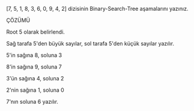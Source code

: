 [7, 5, 1, 8, 3, 6, 0, 9, 4, 2] dizisinin Binary-Search-Tree aşamalarını yazınız.

ÇÖZÜMÜ

  Root 5 olarak belirlendi.
  
  Sağ tarafa 5'den büyük sayılar, sol tarafa 5'den küçük sayılar yazılır.
  
  5'in sağına 8, soluna 3
  
  8'in sağına 9, soluna 7
  
  3'ün sağına 4, soluna 2
  
  2'nin sağına 1, soluna 0
  
  7'nın soluna 6 yazılır.
  
  
  

